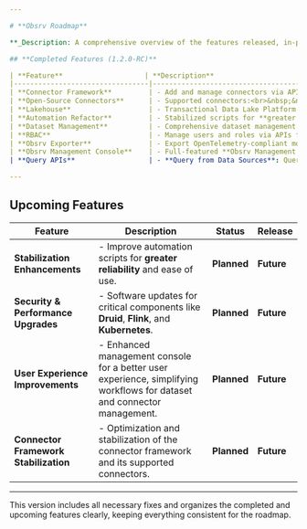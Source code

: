 ```yaml
---

# **Obsrv Roadmap**

**_Description: A comprehensive overview of the features released, in-progress, and upcoming in Obsrv._**

## **Completed Features (1.2.0-RC)**

| **Feature**                    | **Description**                                                                                                                                                                                                                                             | **Status**         | **Release**  |
|---------------------------------|-------------------------------------------------------------------------------------------------------------------------------------------------------------------------------------------------------------------------------------------------------------|--------------------|--------------|
| **Connector Framework**         | - Add and manage connectors via APIs<br>- Create and drop streams (Flik) or batch jobs (Spark) via APIs<br>- Add and manage custom jobs via APIs<br>- **Enhanced stability** with rigorous testing and fixes for key issues<br>- Open-source connectors for **Kafka**, **JDBC**, and **Object Store** | **Completed**      | **1.2.0-RC** |
| **Open-Source Connectors**      | - Supported connectors:<br>&nbsp;&nbsp;&nbsp;• **Kafka**<br>&nbsp;&nbsp;&nbsp;• **JDBC**<br>&nbsp;&nbsp;&nbsp;• **Object Store**                                                                                                                           | **Completed**      | **1.2.0-RC** |
| **Lakehouse**                   | - Transactional Data Lake Platform for scalable and reliable data processing and storage                                                                                                                                                                      | **Completed**      | **1.2.0-RC** |
| **Automation Refactor**         | - Stabilized scripts for **greater reliability** and ease of use<br>- Support for **AWS**, **GCP**, **Azure**, and on-premises environments<br>- Streamlined installation for seamless deployments across any setup                                          | **Completed**      | **1.2.0-RC** |
| **Dataset Management**          | - Comprehensive dataset management with advanced features:<br>&nbsp;&nbsp;&nbsp;• Automatic schema evolution at processing/storage layers<br>&nbsp;&nbsp;&nbsp;• Seamless import/export<br>&nbsp;&nbsp;&nbsp;• Auto schema generation and indexing<br>&nbsp;&nbsp;&nbsp;• Proactive alerts and monitoring<br>&nbsp;&nbsp;&nbsp;• Masking and encryption<br>&nbsp;&nbsp;&nbsp;• JSONata and SQL transformations<br>&nbsp;&nbsp;&nbsp;• Data exhausts<br>&nbsp;&nbsp;&nbsp;• Data aliases for simplified replay and migration without downtime | **Completed**      | **1.2.0-RC** |
| **RBAC**                        | - Manage users and roles via APIs for robust role-based access control                                                                                                                                                                                         | **Completed**      | **1.2.0-RC** |
| **Obsrv Exporter**              | - Export OpenTelemetry-compliant monitoring data for seamless integration with external monitoring systems                                                                                                                                                    | **Partially Completed** | **1.2.0-RC** |
| **Obsrv Management Console**    | - Full-featured **Obsrv Management Console** for managing datasets and connectors<br>- Effortless **dataset lifecycle management** (Draft → Ready for Publish → Published → Retired)<br>- **Source Connector Configuration** for **Kafka**, **JDBC**, **Object Store**<br>- Seamless **Export/Import** functionality<br>- Automatic **Schema Generation & Indexing**<br>- Proactive **Alerts & Monitoring** for dataset health<br>- **Resource Monitoring** for system performance | **Completed**      | **1.2.0-RC** |
| **Query APIs**                  | - **Query from Data Sources**: Query from multiple data sources such as **Druid**, **Hudi**, **Lakehouse**, and others.<br>- **Exhaust API**: API for retrieving data exhausts from blob stores for reporting and analysis.<br>- **Template API**: API for creating and using query templates, enabling reusable and efficient queries across different datasets and environments. | **Completed**     | **1.2.0-RC** |

---
```


## **Upcoming Features**

| **Feature**                      | **Description**                                                                                     | **Status**        | **Release** |
|-----------------------------------|-----------------------------------------------------------------------------------------------------|-------------------|-------------|
| **Stabilization Enhancements**    | - Improve automation scripts for **greater reliability** and ease of use.                                                                                             | **Planned**       | **Future**  |
| **Security & Performance Upgrades** | - Software updates for critical components like **Druid**, **Flink**, and **Kubernetes**.                                                           | **Planned**       | **Future**  |
| **User Experience Improvements**  | - Enhanced management console for a better user experience, simplifying workflows for dataset and connector management. | **Planned**       | **Future**  |
| **Connector Framework Stabilization** | - Optimization and stabilization of the connector framework and its supported connectors.                                                             | **Planned**       | **Future**  |

---

This version includes all necessary fixes and organizes the completed and upcoming features clearly, keeping everything consistent for the roadmap.
